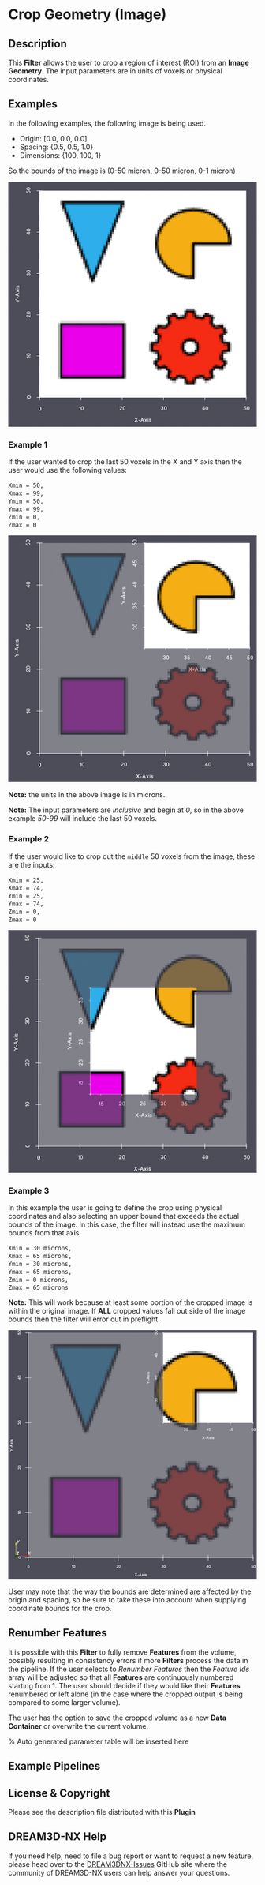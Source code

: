 # Crop Geometry (Image)

## Description

This **Filter** allows the user to crop a region of interest (ROI) from an **Image Geometry**.  The input parameters are in units of voxels or physical coordinates.  

## Examples

In the following examples, the following image is being used.

- Origin:     [0.0, 0.0, 0.0]
- Spacing:    {0.5, 0.5, 1.0}
- Dimensions: {100, 100, 1}

So the bounds of the image is (0-50 micron, 0-50 micron, 0-1 micron)

![Base image for examples](Images/CropImageGeometry_1.png)

### Example 1

If the user wanted to crop the last 50 voxels in the X and Y axis then the user would use the following values:

    Xmin = 50,
    Xmax = 99,
    Ymin = 50,
    Ymax = 99,
    Zmin = 0,
    Zmax = 0 

![Cropped image using voxels as the bounds](Images/CropImageGeometry_2.png)

**Note:** the units in the above image is in microns.

**Note:** The input parameters are *inclusive* and begin at *0*, so in the above example *50-99* will include the last 50 voxels.

### Example 2

If the user would like to crop out the `middle` 50 voxels from the image, these are the inputs:

    Xmin = 25,
    Xmax = 74,
    Ymin = 25,
    Ymax = 74,
    Zmin = 0,
    Zmax = 0

![Cropped image using voxels as the bounds](Images/CropImageGeometry_3.png)

### Example 3

In this example the user is going to define the crop using physical coordinates and also selecting an upper bound that exceeds the actual bounds of the image. In this case, the filter will instead use the maximum bounds from that axis.

    Xmin = 30 microns,
    Xmax = 65 microns,
    Ymin = 30 microns,
    Ymax = 65 microns,
    Zmin = 0 microns,
    Zmax = 65 microns

**Note:** This will work because at least some portion of the cropped image is within the original image. If **ALL** cropped values fall out side of the image bounds then the filter will error out in preflight.

![Cropped image using voxels as the bounds](Images/CropImageGeometry_4.png)

User may note that the way the bounds are determined are affected by the origin and spacing, so be sure to take these into account when supplying coordinate bounds for the crop.

## Renumber Features

It is possible with this **Filter** to fully remove **Features** from the volume, possibly resulting in consistency errors if more **Filters** process the data in the pipeline. If the user selects to *Renumber Features* then the *Feature Ids* array will be adjusted so that all **Features** are continuously numbered starting from 1. The user should decide if they would like their **Features** renumbered or left alone (in the case where the cropped output is being compared to some larger volume).

The user has the option to save the cropped volume as a new **Data Container** or overwrite the current volume.

% Auto generated parameter table will be inserted here

## Example Pipelines

## License & Copyright

Please see the description file distributed with this **Plugin**

## DREAM3D-NX Help

If you need help, need to file a bug report or want to request a new feature, please head over to the [DREAM3DNX-Issues](https://github.com/BlueQuartzSoftware/DREAM3DNX-Issues) GItHub site where the community of DREAM3D-NX users can help answer your questions.
